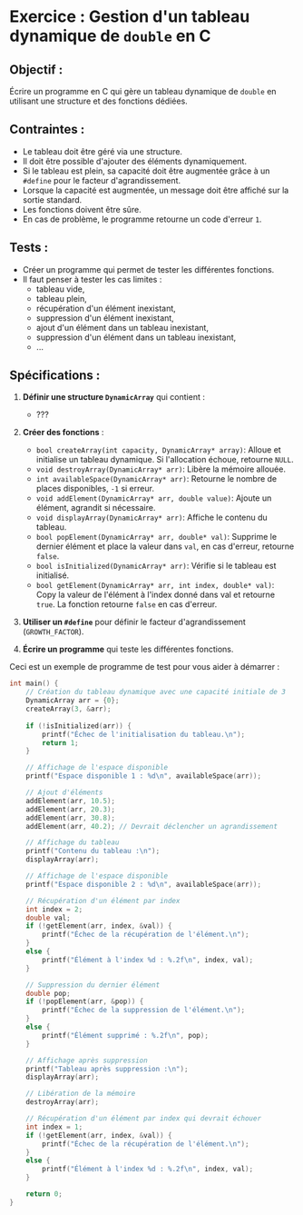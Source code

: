 # Exercice : Gestion d'un tableau dynamique de `double` en C

## Objectif :
Écrire un programme en C qui gère un tableau dynamique de `double` en utilisant une structure et des fonctions dédiées.

## Contraintes :
- Le tableau doit être géré via une structure.
- Il doit être possible d'ajouter des éléments dynamiquement.
- Si le tableau est plein, sa capacité doit être augmentée grâce à un `#define` pour le facteur d'agrandissement.
- Lorsque la capacité est augmentée, un message doit être affiché sur la sortie standard.
- Les fonctions doivent être sûre.
- En cas de problème, le programme retourne un code d'erreur `1`.

## Tests :
- Créer un programme qui permet de tester les différentes fonctions.
- Il faut penser à tester les cas limites :
  - tableau vide,
  - tableau plein,
  - récupération d'un élément inexistant,
  - suppression d'un élément inexistant,
  - ajout d'un élément dans un tableau inexistant,
  - suppression d'un élément dans un tableau inexistant,
  - ...


## Spécifications :

1. **Définir une structure `DynamicArray`** qui contient :
   - ???

2. **Créer des fonctions** :
   - `bool createArray(int capacity, DynamicArray* array)`: Alloue et initialise un tableau dynamique. Si l'allocation échoue, retourne `NULL`.
   - `void destroyArray(DynamicArray* arr)`: Libère la mémoire allouée.
   - `int availableSpace(DynamicArray* arr)`: Retourne le nombre de places disponibles, `-1` si erreur.
   - `void addElement(DynamicArray* arr, double value)`: Ajoute un élément, agrandit si nécessaire.
   - `void displayArray(DynamicArray* arr)`: Affiche le contenu du tableau.
   - `bool popElement(DynamicArray* arr, double* val)`: Supprime le dernier élément et place la valeur dans `val`, en cas d'erreur, retourne `false`.
   - `bool isInitialized(DynamicArray* arr)`: Vérifie si le tableau est initialisé.
   - `bool getElement(DynamicArray* arr, int index, double* val)`: Copy la valeur de l'élément à l'index donné dans val et retourne `true`. La fonction retourne `false` en cas d'erreur.

3. **Utiliser un `#define`** pour définir le facteur d'agrandissement (`GROWTH_FACTOR`).
 
4. **Écrire un programme** qui teste les différentes fonctions.

Ceci est un exemple de programme de test pour vous aider à démarrer :

```c
int main() {
    // Création du tableau dynamique avec une capacité initiale de 3
    DynamicArray arr = {0};
    createArray(3, &arr);
    
    if (!isInitialized(arr)) {
        printf("Échec de l'initialisation du tableau.\n");
        return 1;
    }

    // Affichage de l'espace disponible
    printf("Espace disponible 1 : %d\n", availableSpace(arr));

    // Ajout d'éléments
    addElement(arr, 10.5);
    addElement(arr, 20.3);
    addElement(arr, 30.8);
    addElement(arr, 40.2); // Devrait déclencher un agrandissement

    // Affichage du tableau
    printf("Contenu du tableau :\n");
    displayArray(arr);

    // Affichage de l'espace disponible
    printf("Espace disponible 2 : %d\n", availableSpace(arr));

    // Récupération d'un élément par index
    int index = 2;
    double val;
    if (!getElement(arr, index, &val)) {
        printf("Échec de la récupération de l'élément.\n");
    }
    else {
        printf("Élément à l'index %d : %.2f\n", index, val);
    }

    // Suppression du dernier élément
    double pop;
    if (!popElement(arr, &pop)) {
        printf("Échec de la suppression de l'élément.\n");
    }
    else {
        printf("Élément supprimé : %.2f\n", pop);
    }

    // Affichage après suppression
    printf("Tableau après suppression :\n");
    displayArray(arr);

    // Libération de la mémoire
    destroyArray(arr);

    // Récupération d'un élément par index qui devrait échouer
    int index = 1;
    if (!getElement(arr, index, &val)) {
        printf("Échec de la récupération de l'élément.\n");
    }
    else {
        printf("Élément à l'index %d : %.2f\n", index, val);
    }

    return 0;
}
```
